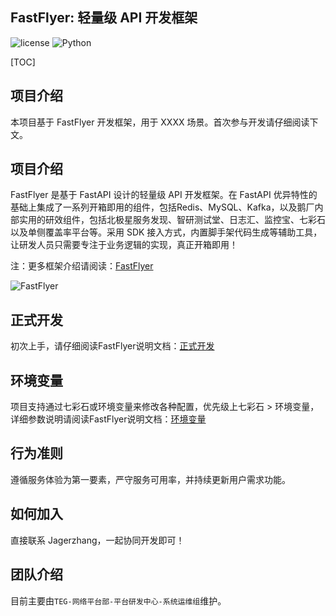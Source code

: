 ## FastFlyer: 轻量级 API 开发框架
![license](https://badge.woa.com/badge/License-NOPS-green.svg)
![Python](https://badge.woa.com/badge/Python-3.6.8+-green.svg)

[TOC]

## 项目介绍
本项目基于 FastFlyer 开发框架，用于 XXXX 场景。首次参与开发请仔细阅读下文。

## 项目介绍
FastFlyer 是基于 FastAPI 设计的轻量级 API 开发框架。在 FastAPI 优异特性的基础上集成了一系列开箱即用的组件，包括Redis、MySQL、Kafka，以及鹅厂内部实用的研效组件，包括北极星服务发现、智研测试堂、日志汇、监控宝、七彩石以及单侧覆盖率平台等。采用 SDK 接入方式，内置脚手架代码生成等辅助工具，让研发人员只需要专注于业务逻辑的实现，真正开箱即用！

注：更多框架介绍请阅读：[FastFlyer](https://git.woa.com/nops/framework/fastflyer)

![FastFlyer](logo.png)

## 正式开发
初次上手，请仔细阅读FastFlyer说明文档：[正式开发](https://git.woa.com/nops/framework/fastflyer#正式开发)

## 环境变量
项目支持通过七彩石或环境变量来修改各种配置，优先级上七彩石 > 环境变量，详细参数说明请阅读FastFlyer说明文档：[环境变量](https://git.woa.com/nops/framework/fastflyer#环境变量)

## 行为准则
遵循服务体验为第一要素，严守服务可用率，并持续更新用户需求功能。

## 如何加入
直接联系 Jagerzhang，一起协同开发即可！

## 团队介绍
目前主要由`TEG-网络平台部-平台研发中心-系统运维组`维护。
